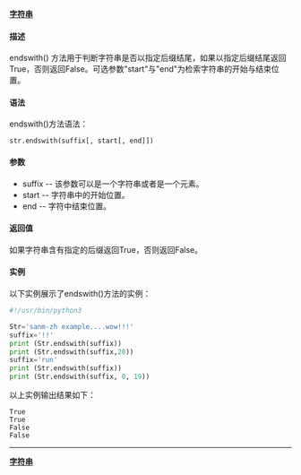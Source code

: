 **[字符串](/src/lesson08.string/string.md)**
#### 描述
endswith() 方法用于判断字符串是否以指定后缀结尾，如果以指定后缀结尾返回True，否则返回False。可选参数"start"与"end"为检索字符串的开始与结束位置。

#### 语法
endswith()方法语法：
```
str.endswith(suffix[, start[, end]])
```
#### 参数
- suffix -- 该参数可以是一个字符串或者是一个元素。
- start -- 字符串中的开始位置。
- end -- 字符中结束位置。
#### 返回值
如果字符串含有指定的后缀返回True，否则返回False。

#### 实例
以下实例展示了endswith()方法的实例：
```python
#!/usr/bin/python3

Str='sanm-zh example....wow!!!'
suffix='!!'
print (Str.endswith(suffix))
print (Str.endswith(suffix,20))
suffix='run'
print (Str.endswith(suffix))
print (Str.endswith(suffix, 0, 19))
```
以上实例输出结果如下：
```
True
True
False
False
```
---
**[字符串](/src/lesson08.string/string.md)**